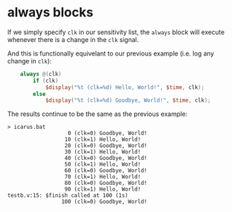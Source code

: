 # always blocks

If we simply specify `clk` in our sensitivity list, the `always` block will execute whenever there is a change in the `clk` signal.

And this is functionally equivelant to our previous example (i.e. log any change in `clk`):

```verilog
    always @(clk)
        if (clk)
            $display("%t (clk=%d) Hello, World!", $time, clk);
        else 
            $display("%t (clk=%d) Goodbye, World!", $time, clk);
```

The results continue to be the same as the previous example:

```
> icarus.bat
                   0 (clk=0) Goodbye, World!
                  10 (clk=1) Hello, World!
                  20 (clk=0) Goodbye, World!
                  30 (clk=1) Hello, World!
                  40 (clk=0) Goodbye, World!
                  50 (clk=1) Hello, World!
                  60 (clk=0) Goodbye, World!
                  70 (clk=1) Hello, World!
                  80 (clk=0) Goodbye, World!
                  90 (clk=1) Hello, World!
testb.v:15: $finish called at 100 (1s)
                 100 (clk=0) Goodbye, World!